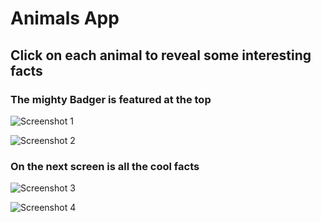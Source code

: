 # Animals App

## Click on each animal to reveal some interesting facts

### The mighty Badger is featured at the top

![Screenshot 1](/screenshots/screenshot1.png)

![Screenshot 2](/screenshots/screenshot2.png)

### On the next screen is all the cool facts

![Screenshot 3](/screenshots/screenshot3.png)

![Screenshot 4](/screenshots/screenshot4.png)
